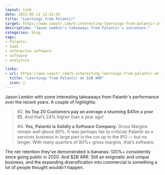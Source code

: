 ```yaml
---
layout: link
date: 2022-05-11 12:52:43
title: "Learnings from Palantir"
target: https://www.saastr.com/5-interesting-learnings-from-palantir-at-2b-in-arr/
description: "Jason Lemkin's takeaways from Palantir's successes."
categories: blog
tags:
- Palantir
- SaaS
- enterprise software
- software
- analytics

links:
- url: https://www.saastr.com/5-interesting-learnings-from-palantir-at-2b-in-arr/
  title: "Learnings from Palantir at $2B ARR"
  icon: 🔮
---
```


Jason Lemkin with some interesting takeaways from Palantir's performance over the recent years. A couple of highlights:

> #2. **Its Top 20 Customers pay an average a stunning $45m a year (!).**  And that’s 24% higher than a year ago!
>
> #4. **Yes, Palantir is Solidly a Software Company.** Gross Margins remain well above 80%.  It was perhaps fair to criticize Palantir as a services business in large part in the run up to the IPO — but no longer.  With many quarters of 80%+ gross margins, that’s software.

The net retention they've demonstrated is bananas: 120%+ consistently since going public in 2020. And $2B ARR. Still an enigmatic and unique business, and the expanding diversification into commercial is something a lot of people thought wouldn't happen.

